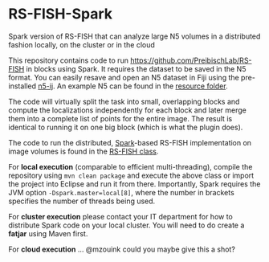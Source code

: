 # RS-FISH-Spark
Spark version of RS-FISH that can analyze large N5 volumes in a distributed fashion locally, on the cluster or in the cloud

This repository contains code to run https://github.com/PreibischLab/RS-FISH in blocks using Spark. It requires the dataset to be saved in the N5 format. You can easily resave and open an N5 dataset in Fiji using the pre-installed [n5-ij](https://github.com/saalfeldlab/n5-ij). An example N5 can be found in the [resource folder](https://github.com/PreibischLab/RS-FISH-Spark/tree/main/src/main/resources).

The code will virtually split the task into small, overlapping blocks and compute the localizations independently for each block and later merge them into a complete list of points for the entire image. The result is identical to running it on one big block (which is what the plugin does).

The code to run the distributed, [Spark](http://spark.apache.org)-based RS-FISH implementation on image volumes is found in the [RS-FISH class](https://github.com/PreibischLab/RS-FISH-Spark/blob/main/src/main/java/net/preibisch/rsfish/spark/SparkRSFISH.java).

For **local execution** (comparable to efficient multi-threading), compile the repository using `mvn clean package` and execute the above class or import the project into Eclipse and run it from there. Importantly, Spark requires the JVM option `-Dspark.master=local[8]`, where the number in brackets specifies the number of threads being used.

For **cluster execution** please contact your IT department for how to distribute Spark code on your local cluster. You will need to do create a **fatjar** using Maven first.

For **cloud execution** ... @mzouink could you maybe give this a shot?
